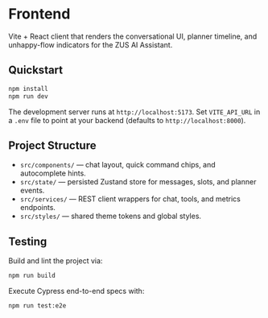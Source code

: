 # Frontend

Vite + React client that renders the conversational UI, planner timeline, and unhappy-flow indicators for the ZUS AI Assistant.

## Quickstart

```bash
npm install
npm run dev
```

The development server runs at `http://localhost:5173`. Set `VITE_API_URL` in a `.env` file to point at your backend (defaults to `http://localhost:8000`).

## Project Structure

- `src/components/` — chat layout, quick command chips, and autocomplete hints.
- `src/state/` — persisted Zustand store for messages, slots, and planner events.
- `src/services/` — REST client wrappers for chat, tools, and metrics endpoints.
- `src/styles/` — shared theme tokens and global styles.

## Testing

Build and lint the project via:

```bash
npm run build
```

Execute Cypress end-to-end specs with:

```bash
npm run test:e2e
```
